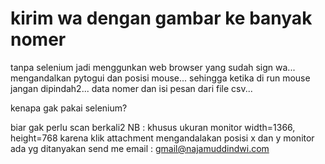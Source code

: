 # kirim wa dengan gambar ke banyak nomer

tanpa selenium jadi menggunkan web browser yang sudah sign wa... mengandalkan pytogui dan posisi mouse...
sehingga ketika di run mouse jangan dipindah2...
data nomer dan isi pesan dari file csv...

kenapa gak pakai selenium?

biar gak perlu scan berkali2
NB : khusus ukuran monitor width=1366, height=768
     karena klik attachment mengandalakan posisi x dan y monitor
ada yg ditanyakan
send me email : gmail@najamuddindwi.com
